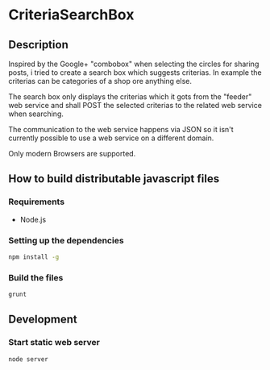 CriteriaSearchBox
=================

Description
----------

Inspired by the Google+ "combobox" when selecting the circles for sharing posts, i tried to create a search box which suggests criterias.
In example the criterias can be categories of a shop ore anything else.

The search box only displays the criterias which it gots from the "feeder" web service and shall POST the selected criterias to the related web service when searching.

The communication to the web service happens via JSON so it isn't currently possible to use a web service on a different domain.

Only modern Browsers are supported.


How to build distributable javascript files
-----

### Requirements
- Node.js


### Setting up the dependencies
```bash
npm install -g
```

### Build the files
```bash
grunt
```


Development
-----------

### Start static web server
```bash
node server
```